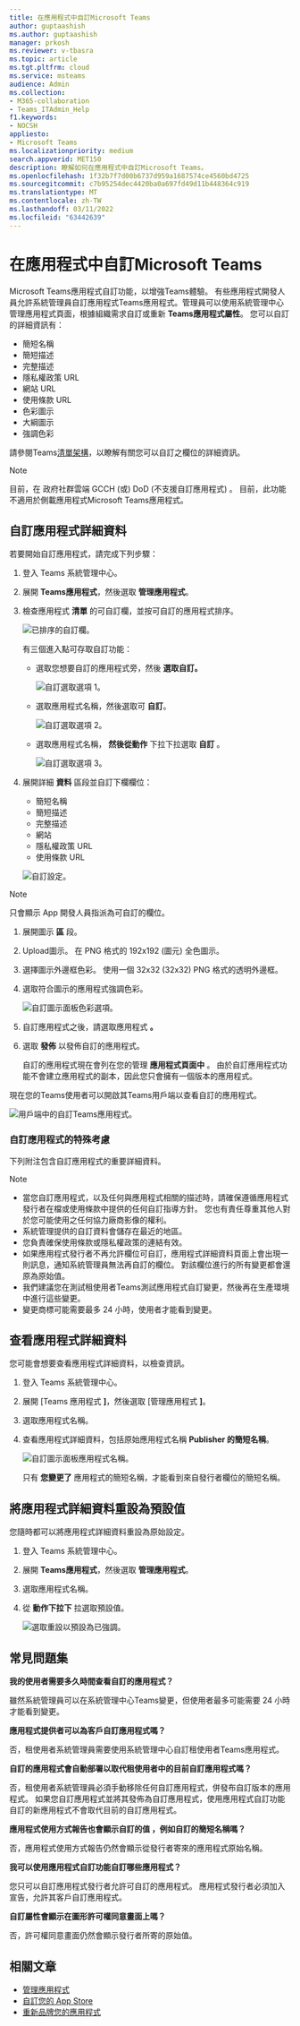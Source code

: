 ```yaml
---
title: 在應用程式中自訂Microsoft Teams
author: guptaashish
ms.author: guptaashish
manager: prkosh
ms.reviewer: v-tbasra
ms.topic: article
ms.tgt.pltfrm: cloud
ms.service: msteams
audience: Admin
ms.collection:
- M365-collaboration
- Teams_ITAdmin_Help
f1.keywords:
- NOCSH
appliesto:
- Microsoft Teams
ms.localizationpriority: medium
search.appverid: MET150
description: 瞭解如何在應用程式中自訂Microsoft Teams。
ms.openlocfilehash: 1f32b7f7d00b6737d959a1687574ce4560bd4725
ms.sourcegitcommit: c7b95254dec4420ba0a697fd49d11b448364c919
ms.translationtype: MT
ms.contentlocale: zh-TW
ms.lasthandoff: 03/11/2022
ms.locfileid: "63442639"
---
```

# <a name="customize-apps-in-microsoft-teams"></a>在應用程式中自訂Microsoft Teams

 Microsoft Teams應用程式自訂功能，以增強Teams體驗。 有些應用程式開發人員允許系統管理員自訂應用程式Teams應用程式。管理員可以使用系統管理中心管理應用程式頁面，根據組織需求自訂或重新 **Teams應用程式屬性**。 您可以自訂的詳細資訊有：

- 簡短名稱
- 簡短描述
- 完整描述
- 隱私權政策 URL
- 網站 URL
- 使用條款 URL
- 色彩圖示
- 大綱圖示
- 強調色彩

請參閱Teams[清單架構](/microsoftteams/platform/resources/schema/manifest-schema)，以瞭解有關您可以自訂之欄位的詳細資訊。

> [!NOTE]
> 目前，在 政府社群雲端 GCCH (或) DoD (不支援自訂應用程式) 。
> 目前，此功能不適用於側載應用程式Microsoft Teams應用程式。

## <a name="customize-the-apps-details"></a>自訂應用程式詳細資料

若要開始自訂應用程式，請完成下列步驟：

1. 登入 Teams 系統管理中心。

2. 展開 **Teams應用程式**，然後選取 **管理應用程式**。

3. 檢查應用程式 **清單** 的可自訂欄，並按可自訂的應用程式排序。

   ![已排序的自訂欄。](media/customize-column.png)

   有三個進入點可存取自訂功能：

   - 選取您想要自訂的應用程式旁，然後 **選取自訂。**

     ![自訂選取選項 1。](media/select-app-to-customize1.png)

   - 選取應用程式名稱，然後選取可 **自訂**。

     ![自訂選取選項 2。](media/app-details-customizable.png)

   - 選取應用程式名稱， **然後從動作** 下拉下拉選取 **自訂** 。

     ![自訂選取選項 3。](media/customize-action-menu.png)

4. 展開詳細 **資料** 區段並自訂下欄欄位：

    - 簡短名稱
    - 簡短描述
    - 完整描述
    - 網站
    - 隱私權政策 URL
    - 使用條款 URL

   ![自訂設定。](media/customize-settings.png)

> [!Note]
> 只會顯示 App 開發人員指派為可自訂的欄位。

1. 展開圖示 **區** 段。

1. Upload圖示。 在 PNG 格式的 192x192 (圖元) 全色圖示。

1. 選擇圖示外邊框色彩。 使用一個 32x32 (32x32) PNG 格式的透明外邊框。

1. 選取符合圖示的應用程式強調色彩。

   ![自訂圖示面板色彩選項。](media/customize-app-colors.png)

1. 自訂應用程式之後，請選取應用程式 **。**

1. 選取 **發佈** 以發佈自訂的應用程式。

   自訂的應用程式現在會列在您的管理 **應用程式頁面中** 。 由於自訂應用程式功能不會建立應用程式的副本，因此您只會擁有一個版本的應用程式。

現在您的Teams使用者可以開啟其Teams用戶端以查看自訂的應用程式。

   ![用戶端中的自訂Teams應用程式。](media/contoso-app.png)

### <a name="special-considerations-for-customizing-an-app"></a>自訂應用程式的特殊考慮

下列附注包含自訂應用程式的重要詳細資料。

> [!Note]
>
> - 當您自訂應用程式，以及任何與應用程式相關的描述時，請確保遵循應用程式發行者在檔或使用條款中提供的任何自訂指導方針。 您也有責任尊重其他人對於您可能使用之任何協力廠商影像的權利。
> - 系統管理提供的自訂資料會儲存在最近的地區。
> - 您負責確保使用條款或隱私權政策的連結有效。
> - 如果應用程式發行者不再允許欄位可自訂，應用程式詳細資料頁面上會出現一則訊息，通知系統管理員無法再自訂的欄位。 對該欄位進行的所有變更都會還原為原始值。
> - 我們建議您在測試租使用者Teams測試應用程式自訂變更，然後再在生產環境中進行這些變更。
> - 變更商標可能需要最多 24 小時，使用者才能看到變更。

## <a name="review-app-details"></a>查看應用程式詳細資料

您可能會想要查看應用程式詳細資料，以檢查資訊。

1. 登入 Teams 系統管理中心。

2. 展開 [Teams 應用程式 **]**，然後選取 [管理應用程式 **]**。

3. 選取應用程式名稱。

4. 查看應用程式詳細資料，包括原始應用程式名稱 **Publisher 的簡短名稱**。

   ![自訂圖示面板應用程式名稱。](media/original-app-version.png)

   只有 **您變更了** 應用程式的簡短名稱，才能看到來自發行者欄位的簡短名稱。

## <a name="reset-app-details-to-default"></a>將應用程式詳細資料重設為預設值

您隨時都可以將應用程式詳細資料重設為原始設定。

1. 登入 Teams 系統管理中心。

2. 展開 **Teams應用程式**，然後選取 **管理應用程式**。

3. 選取應用程式名稱。

4. 從 **動作下拉下** 拉選取預設值。

   ![選取重設以預設為已強調。](media/select-reset.png)

## <a name="frequently-asked-questions"></a>常見問題集

**我的使用者需要多久時間查看自訂的應用程式？**

雖然系統管理員可以在系統管理中心Teams變更，但使用者最多可能需要 24 小時才能看到變更。  

**應用程式提供者可以為客戶自訂應用程式嗎？**

 否，租使用者系統管理員需要使用系統管理中心自訂租使用者Teams應用程式。

**自訂的應用程式會自動部署以取代租使用者中的目前自訂應用程式嗎？**

否，租使用者系統管理員必須手動移除任何自訂應用程式，併發布自訂版本的應用程式。 如果您自訂應用程式並將其發佈為自訂應用程式，使用應用程式自訂功能自訂的新應用程式不會取代目前的自訂應用程式。  

**應用程式使用方式報告也會顯示自訂的值 ，例如自訂的簡短名稱嗎？**

 否，應用程式使用方式報告仍然會顯示從發行者寄來的應用程式原始名稱。

**我可以使用應用程式自訂功能自訂哪些應用程式？**

您只可以自訂應用程式發行者允許可自訂的應用程式。 應用程式發行者必須加入宣告，允許其客戶自訂應用程式。

**自訂屬性會顯示在圖形許可權同意畫面上嗎？**

否，許可權同意畫面仍然會顯示發行者所寄的原始值。

## <a name="related-article"></a>相關文章

- [管理應用程式](manage-apps.md)
- [自訂您的 App Store](customize-your-app-store.md)
- [重新品牌您的應用程式](https://techcommunity.microsoft.com/t5/microsoft-teams-blog/rebrand-apps-to-your-own-organization-s-branding-with-app/ba-p/2376296)
